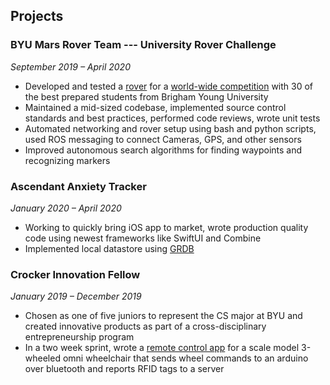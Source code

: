 ## Projects

### BYU Mars Rover Team --- University Rover Challenge

_September 2019 – April 2020_

- Developed and tested a [rover](https://www.youtube.com/watch?v=BoTr3ki3cUQ) for a [world-wide competition](http://urc.marssociety.org/home) with 30 of the best prepared students from Brigham Young University
- Maintained a mid-sized codebase, implemented source control standards and best practices, performed code reviews, wrote unit tests
- Automated networking and rover setup using bash and python scripts, used ROS messaging to connect Cameras, GPS, and other sensors
- Improved autonomous search algorithms for finding waypoints and recognizing markers

### Ascendant Anxiety Tracker

_January 2020 – April 2020_

- Working to quickly bring iOS app to market, wrote production quality code using newest frameworks like SwiftUI and Combine
- Implemented local datastore using [GRDB](https://github.com/groue/GRDB.swift)

### Crocker Innovation Fellow

_January 2019 – December 2019_

- Chosen as one of five juniors to represent the CS major at BYU and created innovative products as part of a cross-disciplinary entrepreneurship program
- In a two week sprint, wrote a [remote control app](https://github.com/kaden-weber/wheelchair-remote) for a scale model 3-wheeled omni wheelchair that sends wheel commands to an arduino over bluetooth and reports RFID tags to a server
